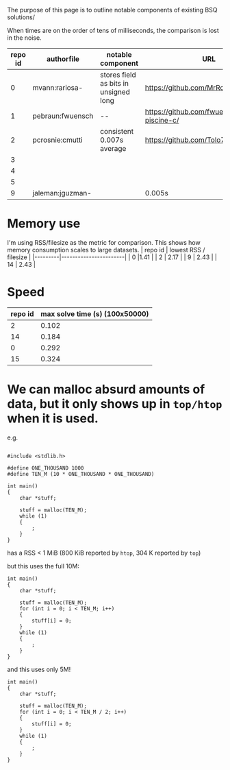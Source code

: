 The purpose of this page is to outline notable components of existing BSQ solutions/

When times are on the order of tens of milliseconds, the comparison is lost in the noise.

| repo id | authorfile | notable component |  URL | 
|----|------------|------------------|------------|
| 0 |mvann:rariosa- | stores field as bits in unsigned long |  https://github.com/MrRobb/42_piscine/ |
| 1 |pebraun:fwuensch| -- | https://github.com/fwuensche/42-piscine-c/ |
| 2 |pcrosnie:cmutti| consistent 0.007s average | https://github.com/Tolo789/BSQ |
| 3 |	   |           |                  | https://github.com/vmarchaud/42-piscine/|
| 4 |      |           |                   | https://github.com/hopeczuba/bsq |
| 5 |      |           |                   |  https://github.com/SuperSpyTX/42-Piscine/ |
| 9 |jaleman:jguzman-|           |   0.005s                | https://github.com/jraleman/42_Piscine-C |


# Memory use
I'm using RSS/filesize as the metric for comparison.  This shows how memory consumption scales to large datasets.
| repo id | lowest RSS / filesize |
|---------|-----------------------|
|  0 |1.41 |
| 2 | 2.17 |
| 9 | 2.43 |
| 14 | 2.43 |

# Speed
| repo id | max solve time (s) (100x50000) |
|---------|-----------------------|
|  2 | 0.102 |
| 14 | 0.184 |
| 0 | 0.292 |
| 15 | 0.324 |

# We can malloc absurd amounts of data, but it only shows up in `top/htop` when it is used.
e.g.
```

#include <stdlib.h>

#define ONE_THOUSAND 1000
#define TEN_M (10 * ONE_THOUSAND * ONE_THOUSAND)

int main()
{
    char *stuff;

    stuff = malloc(TEN_M);
    while (1)
    {
        ;
    }
}
```
has a RSS < 1 MiB (800 KiB reported by `htop`, 304 K reported by `top`)


but this uses the full 10M:
```
int main()
{
    char *stuff;

    stuff = malloc(TEN_M);
    for (int i = 0; i < TEN_M; i++)
    {
        stuff[i] = 0;
    }
    while (1)
    {
        ;
    }
}
```

and this uses only 5M!

```
int main()
{
    char *stuff;

    stuff = malloc(TEN_M);
    for (int i = 0; i < TEN_M / 2; i++)
    {
        stuff[i] = 0;
    }
    while (1)
    {
        ;
    }
}
```